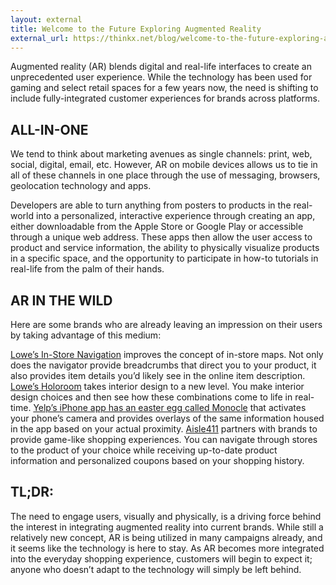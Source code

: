 ```yaml
---
layout: external
title: Welcome to the Future Exploring Augmented Reality
external_url: https://thinkx.net/blog/welcome-to-the-future-exploring-augmented-reality
---
```


Augmented reality (AR) blends digital and real-life interfaces to create an unprecedented user experience. While the technology has been used for gaming and select retail spaces for a few years now, the need is shifting to include fully-integrated customer experiences for brands across platforms.

## ALL-IN-ONE

We tend to think about marketing avenues as single channels: print, web, social, digital, email, etc. However, AR on mobile devices allows us to tie in all of these channels in one place through the use of messaging, browsers, geolocation technology and apps.

Developers are able to turn anything from posters to products in the real-world into a personalized, interactive experience through creating an app, either downloadable from the Apple Store or Google Play or accessible through a unique web address. These apps then allow the user access to product and service information, the ability to physically visualize products in a specific space, and the opportunity to participate in how-to tutorials in real-life from the palm of their hands.

## AR IN THE WILD

Here are some brands who are already leaving an impression on their users by taking advantage of this medium:

[Lowe’s In-Store Navigation](http://www.lowesinnovationlabs.com/instorenavigation) improves the concept of in-store maps. Not only does the navigator provide breadcrumbs that direct you to your product, it also provides item details you’d likely see in the online item description.
[Lowe’s Holoroom](http://www.lowesinnovationlabs.com/holoroom) takes interior design to a new level. You make interior design choices and then see how these combinations come to life in real-time.
[Yelp’s iPhone app has an easter egg called Monocle](https://www.wikihow.com/Use-the-Augmented-Reality-Monocle-on-the-Yelp-for-iPhone-App) that activates your phone’s camera and provides overlays of the same information housed in the app based on your actual proximity.
[Aisle411](http://aisle411.com/) partners with brands to provide game-like shopping experiences. You can navigate through stores to the product of your choice while receiving up-to-date product information and personalized coupons based on your shopping history.

## TL;DR:

The need to engage users, visually and physically, is a driving force behind the interest in integrating augmented reality into current brands. While still a relatively new concept, AR is being utilized in many campaigns already, and it seems like the technology is here to stay. As AR becomes more integrated into the everyday shopping experience, customers will begin to expect it; anyone who doesn’t adapt to the technology will simply be left behind.
